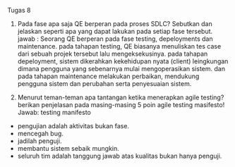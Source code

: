 Tugas 8

1. Pada fase apa saja QE berperan pada proses SDLC? Sebutkan dan jelaskan seperti apa yang dapat lakukan pada setiap fase tersebut.
jawab : 
Seorang QE  berperan pada fase testing, depeloyments dan maintenance.
pada tahapan testing, QE biasanya menuliskan tes case dari sebuah projek tersebut lalu mengeksekusinya.
pada tahapan depeloyment, sistem dikerahkan kekehidupan nyata (client) leingkungan dimana pengguna yang sebenarnya mulai mengoperasikan sistem.
dan pada tahapan maintenance melakukan perbaikan, mendukung pengguna sistem dan perubahan serta penyesuaian sistem.

2. Menurut teman-teman apa tantangan ketika menerapkan agile testing? berikan penjelasan pada masing-masing 5 poin agile testing masifesto!
Jawab: 
testing manifesto
- pengujian adalah aktivitas bukan fase.
- mencegah bug.
- jadilah penguji.
- membantu sistem sebaik mungkin.
- seluruh tim adalah tanggung jawab atas kualitas bukan hanya penguji.



